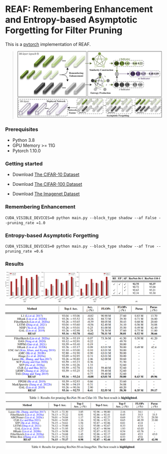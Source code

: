 
# **REAF: Remembering Enhancement and Entropy-based Asymptotic Forgetting for Filter Pruning**
This is a [pytorch](http://pytorch.org/) implementation of REAF.
> ![引用内容](https://github.com/zhangxin-xd/REAF/blob/main/figs/framework.png)

### Prerequisites
- Python 3.8
- GPU Memory >= 11G
- Pytorch 1.10.0

### Getting started

- Download [The CIFAR-10 Dataset]( http://www.cs.toronto.edu/~kriz/cifar-10-python.tar.gz)

- Download [The CIFAR-100 Dataset]( http://www.cs.toronto.edu/~kriz/cifar-100-python.tar.gz)

- Download [The Imagenet Dataset](https://image-net.org/)

### Remembering Enhancement
```
CUDA_VISIBLE_DEVICES=0 python main.py --block_type shadow --af False --pruning_rate =1.0
```

### Entropy-based Asymptotic Forgetting
```
CUDA_VISIBLE_DEVICES=0 python main.py --block_type shadow --af True --pruning_rate =0.6
```
### Results
![输入图片描述](https://github.com/zhangxin-xd/REAF/blob/main/figs/CA.png)![输入图片描述](https://github.com/zhangxin-xd/REAF/blob/main/figs/cifar-10.png)![输入图片描述](https://github.com/zhangxin-xd/REAF/blob/main/figs/Imagenet.png)
